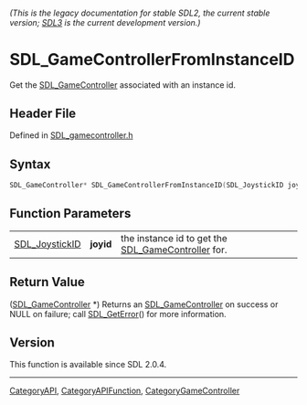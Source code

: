 ###### (This is the legacy documentation for stable SDL2, the current stable version; [SDL3](https://wiki.libsdl.org/SDL3/) is the current development version.)
# SDL_GameControllerFromInstanceID

Get the [SDL_GameController](SDL_GameController) associated with an instance id.

## Header File

Defined in [SDL_gamecontroller.h](https://github.com/libsdl-org/SDL/blob/SDL2/include/SDL_gamecontroller.h)

## Syntax

```c
SDL_GameController* SDL_GameControllerFromInstanceID(SDL_JoystickID joyid);
```

## Function Parameters

|                                  |           |                                                                          |
| -------------------------------- | --------- | ------------------------------------------------------------------------ |
| [SDL_JoystickID](SDL_JoystickID) | **joyid** | the instance id to get the [SDL_GameController](SDL_GameController) for. |

## Return Value

([SDL_GameController](SDL_GameController) *) Returns an
[SDL_GameController](SDL_GameController) on success or NULL on failure;
call [SDL_GetError](SDL_GetError)() for more information.

## Version

This function is available since SDL 2.0.4.

----
[CategoryAPI](CategoryAPI), [CategoryAPIFunction](CategoryAPIFunction), [CategoryGameController](CategoryGameController)

